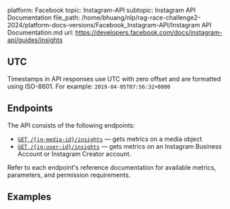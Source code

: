 platform: Facebook
topic: Instagram-API
subtopic: Instagram API Documentation
file_path: /home/bhuang/nlp/rag-race-challenge2-2024/platform-docs-versions/Facebook_Instagram-API/Instagram API Documentation.md
url: https://developers.facebook.com/docs/instagram-api/guides/insights

## UTC

Timestamps in API responses use UTC with zero offset and are formatted using ISO-8601. For example: `2019-04-05T07:56:32+0000`

[](#)

## Endpoints

The API consists of the following endpoints:

* [`GET /{ig-media-id}/insights`](https://developers.facebook.com/docs/instagram-api/reference/ig-media/insights) — gets metrics on a media object
* [`GET /{ig-user-id}/insights`](https://developers.facebook.com/docs/instagram-api/reference/ig-user/insights) — gets metrics on an Instagram Business Account or Instagram Creator account.

Refer to each endpoint's reference documentation for available metrics, parameters, and permission requirements.

[](#)

## Examples